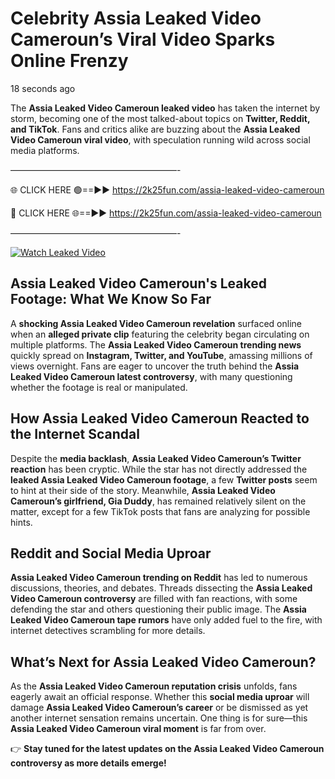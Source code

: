 # Celebrity Assia Leaked Video Cameroun’s Viral Video Sparks Online Frenzy

18 seconds ago

The **Assia Leaked Video Cameroun leaked video** has taken the internet by storm, becoming one of the most talked-about topics on **Twitter, Reddit, and TikTok**. Fans and critics alike are buzzing about the **Assia Leaked Video Cameroun viral video**, with speculation running wild across social media platforms.

———————————————————-

🌐 CLICK HERE 🟢==►► https://2k25fun.com/assia-leaked-video-cameroun

🔴 CLICK HERE 🌐==►► https://2k25fun.com/assia-leaked-video-cameroun

———————————————————-

[![Watch Leaked Video](https://miro.medium.com/v2/resize:fit:828/format:webp/1*cilzJN44JGOrTw9NJCrNHA.gif "Watch Leaked Video")](https://2k25fun.com/assia-leaked-video-cameroun)

## **Assia Leaked Video Cameroun's Leaked Footage: What We Know So Far**  
A **shocking Assia Leaked Video Cameroun revelation** surfaced online when an **alleged private clip** featuring the celebrity began circulating on multiple platforms. The **Assia Leaked Video Cameroun trending news** quickly spread on **Instagram, Twitter, and YouTube**, amassing millions of views overnight. Fans are eager to uncover the truth behind the **Assia Leaked Video Cameroun latest controversy**, with many questioning whether the footage is real or manipulated.  

## **How Assia Leaked Video Cameroun Reacted to the Internet Scandal**  
Despite the **media backlash**, **Assia Leaked Video Cameroun’s Twitter reaction** has been cryptic. While the star has not directly addressed the **leaked Assia Leaked Video Cameroun footage**, a few **Twitter posts** seem to hint at their side of the story. Meanwhile, **Assia Leaked Video Cameroun’s girlfriend, Gia Duddy**, has remained relatively silent on the matter, except for a few TikTok posts that fans are analyzing for possible hints.  

## **Reddit and Social Media Uproar**  
**Assia Leaked Video Cameroun trending on Reddit** has led to numerous discussions, theories, and debates. Threads dissecting the **Assia Leaked Video Cameroun controversy** are filled with fan reactions, with some defending the star and others questioning their public image. The **Assia Leaked Video Cameroun tape rumors** have only added fuel to the fire, with internet detectives scrambling for more details.  

## **What’s Next for Assia Leaked Video Cameroun?**  
As the **Assia Leaked Video Cameroun reputation crisis** unfolds, fans eagerly await an official response. Whether this **social media uproar** will damage **Assia Leaked Video Cameroun’s career** or be dismissed as yet another internet sensation remains uncertain. One thing is for sure—this **Assia Leaked Video Cameroun viral moment** is far from over.  

👉 **Stay tuned for the latest updates on the Assia Leaked Video Cameroun controversy as more details emerge!**  